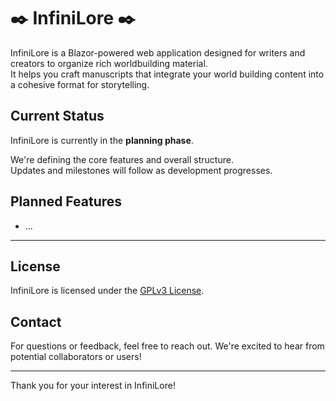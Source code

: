 # ✒️ InfiniLore ✒️

InfiniLore is a Blazor-powered web application designed for writers and creators to organize rich worldbuilding material. <br>
It helps you craft manuscripts that integrate your world building content into a cohesive format for storytelling.

## Current Status

InfiniLore is currently in the **planning phase**.

We're defining the core features and overall structure. <br>
Updates and milestones will follow as development progresses.

## Planned Features
[//]: # (TODO : Actually write a list for all planned features)
- ...

---

## License

InfiniLore is licensed under the [GPLv3 License](LICENSE).

## Contact

For questions or feedback, feel free to reach out. We're excited to hear from potential collaborators or users!

---

Thank you for your interest in InfiniLore!

